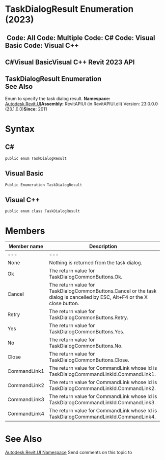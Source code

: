 # TaskDialogResult Enumeration (2023)

﻿
 Code: All Code: Multiple Code: C# Code: Visual Basic Code: Visual C++   
---  
C#Visual BasicVisual C++
Revit 2023 API  
---  
TaskDialogResult Enumeration  
See Also  
---  
Enum to specify the task dialog result. 
**Namespace:** [Autodesk.Revit.UI](e86fd90a-8957-02a6-da7f-ced248966e3e.md "Autodesk.Revit.UI Namespace")**Assembly:** RevitAPIUI (in RevitAPIUI.dll) Version: 23.0.0.0 (23.1.0.0)**Since:** 2011
# Syntax
C#  
---  
```text
public enum TaskDialogResult
```
  
Visual Basic  
---  
```text
Public Enumeration TaskDialogResult
```
  
Visual C++  
---  
```text
public enum class TaskDialogResult
```
  
# Members
| Member name | Description |
| --- | --- |
| --- | --- |
| None | Nothing is returned from the task dialog. |
| Ok | The return value for TaskDialogCommonButtons.Ok. |
| Cancel | The return value for TaskDialogCommonButtons.Cancel or the task dialog is cancelled by ESC, Alt+F4 or the X close button. |
| Retry | The return value for TaskDialogCommonButtons.Retry. |
| Yes | The return value for TaskDialogCommonButtons.Yes. |
| No | The return value for TaskDialogCommonButtons.No. |
| Close | The return value for TaskDialogCommonButtons.Close. |
| CommandLink1 | The return value for CommandLink whose Id is TaskDialogCommmandLinkId.CommandLink1. |
| CommandLink2 | The return value for CommandLink whose Id is TaskDialogCommmandLinkId.CommandLink2. |
| CommandLink3 | The return value for CommandLink whose Id is TaskDialogCommmandLinkId.CommandLink3. |
| CommandLink4 | The return value for CommandLink whose Id is TaskDialogCommmandLinkId.CommandLink4. |

# See Also
[Autodesk.Revit.UI Namespace](e86fd90a-8957-02a6-da7f-ced248966e3e.md "Autodesk.Revit.UI Namespace")
Send comments on this topic to 
